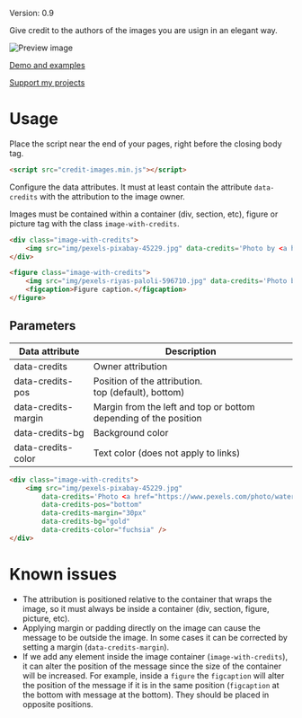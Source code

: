 Version: 0.9

Give credit to the authors of the images you are usign in an elegant way.

![Preview image](https://www.oxterisk.com/wp-content/uploads/2022/07/image-credits.gif)

[Demo and examples](https://resources.oxterisk.com/credit-images/)

[Support my projects](https://www.oxterisk.com)

# Usage

Place the script near the end of your pages, right before the closing body tag.

```HTML
<script src="credit-images.min.js"></script>
```

Configure the data attributes. It must at least contain the attribute `data-credits` with the attribution to the image owner.

Images must be contained within a container (div, section, etc), figure or picture tag with the class `image-with-credits`.

```HTML
<div class="image-with-credits">
    <img src="img/pexels-pixabay-45229.jpg" data-credits='Photo by <a href="https://www.pexels.com/photo/water-droplet-in-shallow-photo-45229bb/" target="_blank">Pixabay</a>' />
</div>
```
```HTML
<figure class="image-with-credits">
    <img src="img/pexels-riyas-paloli-596710.jpg" data-credits='Photo by <a href="https://www.pexels.com/photo/water-splash-on-green-leaf-596710/" target="_blank">Riyas Paloli</a>' />
    <figcaption>Figure caption.</figcaption>
</figure>
```

## Parameters

Data attribute | Description
--- | ---
data-credits | Owner attribution
data-credits-pos | Position of the attribution.<br>top (default), bottom)
data-credits-margin | Margin from the left and top or bottom depending of the position
data-credits-bg | Background color
data-credits-color | Text color (does not apply to links)

```HTML
<div class="image-with-credits">
    <img src="img/pexels-pixabay-45229.jpg"
        data-credits='Photo <a href="https://www.pexels.com/photo/water-droplet-in-shallow-photo-45229/" target="_blank">by Pixabay</a>'
        data-credits-pos="bottom"
        data-credits-margin="30px"
        data-credits-bg="gold"
        data-credits-color="fuchsia" />
</div>
```

# Known issues

- The attribution is positioned relative to the container that wraps the image, so it must always be inside a container (div, section, figure, picture, etc).
- Applying margin or padding directly on the image can cause the message to be outside the image. In some cases it can be corrected by setting a margin (`data-credits-margin`).
- If we add any element inside the image container (`image-with-credits`), it can alter the position of the message since the size of the container will be increased. For example, inside a `figure` the `figcaption` will alter the position of the message if it is in the same position (`figcaption` at the bottom with message at the bottom). They should be placed in opposite positions.